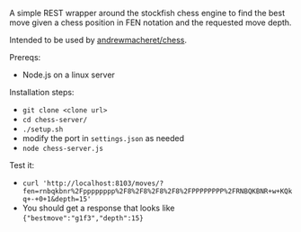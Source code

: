 A simple REST wrapper around the stockfish chess engine to find the best move given a chess position in FEN notation and the requested move depth.

Intended to be used by [andrewmacheret/chess](https://github.com/andrewmacheret/chess).

Prereqs:
* Node.js on a linux server

Installation steps:
* `git clone <clone url>`
* `cd chess-server/`
* `./setup.sh`
* modify the port in `settings.json` as needed
* `node chess-server.js`

Test it:
* `curl 'http://localhost:8103/moves/?fen=rnbqkbnr%2Fpppppppp%2F8%2F8%2F8%2F8%2FPPPPPPPP%2FRNBQKBNR+w+KQkq+-+0+1&depth=15'`
* You should get a response that looks like `{"bestmove":"g1f3","depth":15}`

